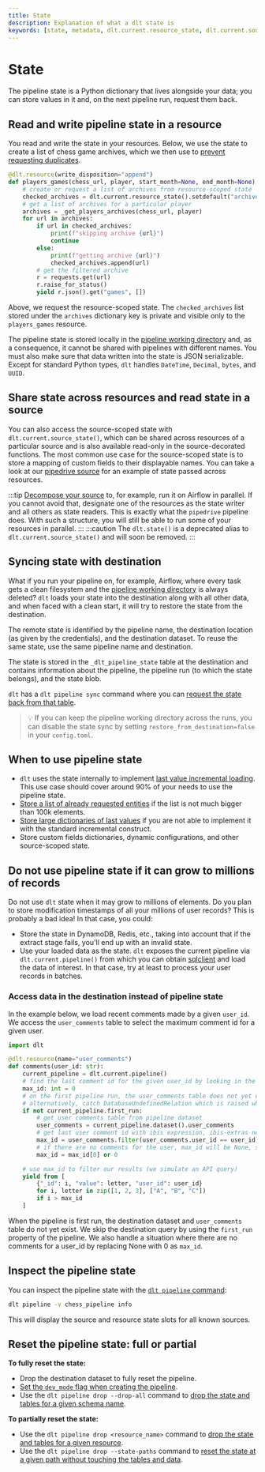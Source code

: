 ```yaml
---
title: State
description: Explanation of what a dlt state is
keywords: [state, metadata, dlt.current.resource_state, dlt.current.source_state]
---
```


# State

The pipeline state is a Python dictionary that lives alongside your data; you can store values in
it and, on the next pipeline run, request them back.

## Read and write pipeline state in a resource

You read and write the state in your resources. Below, we use the state to create a list of chess
game archives, which we then use to
[prevent requesting duplicates](incremental-loading.md#advanced-state-usage-storing-a-list-of-processed-entities).

```py
@dlt.resource(write_disposition="append")
def players_games(chess_url, player, start_month=None, end_month=None):
    # create or request a list of archives from resource-scoped state
    checked_archives = dlt.current.resource_state().setdefault("archives", [])
    # get a list of archives for a particular player
    archives = _get_players_archives(chess_url, player)
    for url in archives:
        if url in checked_archives:
            print(f"skipping archive {url}")
            continue
        else:
            print(f"getting archive {url}")
            checked_archives.append(url)
        # get the filtered archive
        r = requests.get(url)
        r.raise_for_status()
        yield r.json().get("games", [])
```

Above, we request the resource-scoped state. The `checked_archives` list stored under the `archives`
dictionary key is private and visible only to the `players_games` resource.

The pipeline state is stored locally in the
[pipeline working directory](pipeline.md#pipeline-working-directory) and, as a consequence, it
cannot be shared with pipelines with different names. You must also make sure that data written into
the state is JSON serializable. Except for standard Python types, `dlt` handles `DateTime`, `Decimal`,
`bytes`, and `UUID`.

## Share state across resources and read state in a source

You can also access the source-scoped state with `dlt.current.source_state()`, which can be shared
across resources of a particular source and is also available read-only in the source-decorated
functions. The most common use case for the source-scoped state is to store a mapping of custom fields
to their displayable names. You can take a look at our
[pipedrive source](https://github.com/dlt-hub/verified-sources/blob/master/sources/pipedrive/__init__.py#L118)
for an example of state passed across resources.

:::tip
[Decompose your source](../reference/performance.md#source-decomposition-for-serial-and-parallel-resource-execution)
to, for example, run it on Airflow in parallel. If you cannot avoid that, designate one of
the resources as the state writer and all others as state readers. This is exactly what the `pipedrive`
pipeline does. With such a structure, you will still be able to run some of your resources in
parallel.
:::
:::caution
The `dlt.state()` is a deprecated alias to `dlt.current.source_state()` and will soon be
removed.
:::

## Syncing state with destination

What if you run your pipeline on, for example, Airflow, where every task gets a clean filesystem and
the [pipeline working directory](pipeline.md#pipeline-working-directory) is always deleted? `dlt` loads
your state into the destination along with all other data, and when faced with a clean start, it
will try to restore the state from the destination.

The remote state is identified by the pipeline name, the destination location (as given by the
credentials), and the destination dataset. To reuse the same state, use the same pipeline name and
destination.

The state is stored in the `_dlt_pipeline_state` table at the destination and contains information
about the pipeline, the pipeline run (to which the state belongs), and the state blob.

`dlt` has a `dlt pipeline sync` command where you can
[request the state back from that table](../reference/command-line-interface.md#sync-pipeline-with-the-destination).

> 💡 If you can keep the pipeline working directory across the runs, you can disable the state sync
> by setting `restore_from_destination=false` in your `config.toml`.

## When to use pipeline state

- `dlt` uses the state internally to implement
  [last value incremental loading](incremental-loading.md#incremental_loading-with-last-value). This
  use case should cover around 90% of your needs to use the pipeline state.
- [Store a list of already requested entities](incremental-loading.md#advanced-state-usage-storing-a-list-of-processed-entities)
  if the list is not much bigger than 100k elements.
- [Store large dictionaries of last values](incremental-loading.md#advanced-state-usage-tracking-the-last-value-for-all-search-terms-in-twitter-api)
  if you are not able to implement it with the standard incremental construct.
- Store custom fields dictionaries, dynamic configurations, and other source-scoped state.

## Do not use pipeline state if it can grow to millions of records

Do not use `dlt` state when it may grow to millions of elements. Do you plan to store modification
timestamps of all your millions of user records? This is probably a bad idea! In that case, you
could:

- Store the state in DynamoDB, Redis, etc., taking into account that if the extract stage fails,
  you'll end up with an invalid state.
- Use your loaded data as the state. `dlt` exposes the current pipeline via `dlt.current.pipeline()`
  from which you can obtain
  [sqlclient](../dlt-ecosystem/transformations/sql.md)
  and load the data of interest. In that case, try at least to process your user records in batches.

### Access data in the destination instead of pipeline state

In the example below, we load recent comments made by a given `user_id`. We access the `user_comments` table to select the maximum comment id for a given user.
```py
import dlt

@dlt.resource(name="user_comments")
def comments(user_id: str):
    current_pipeline = dlt.current.pipeline()
    # find the last comment id for the given user_id by looking in the destination
    max_id: int = 0
    # on the first pipeline run, the user_comments table does not yet exist so do not check at all
    # alternatively, catch DatabaseUndefinedRelation which is raised when an unknown table is selected
    if not current_pipeline.first_run:
        # get user comments table from pipeline dataset
        user_comments = current_pipeline.dataset().user_comments
        # get last user comment id with ibis expression, ibis-extras need to be installed
        max_id = user_comments.filter(user_comments.user_id == user_id).select(user_comments["_id"].max()).df()
        # if there are no comments for the user, max_id will be None, so we replace it with 0
        max_id = max_id[0] or 0

    # use max_id to filter our results (we simulate an API query)
    yield from [
        {"_id": i, "value": letter, "user_id": user_id}
        for i, letter in zip([1, 2, 3], ["A", "B", "C"])
        if i > max_id
    ]
```
When the pipeline is first run, the destination dataset and `user_comments` table do not yet exist. We skip the destination query by using the `first_run` property of the pipeline. We also handle a situation where there are no comments for a user_id by replacing None with 0 as `max_id`.

## Inspect the pipeline state

You can inspect the pipeline state with the [`dlt pipeline` command](../reference/command-line-interface.md#dlt-pipeline):

```sh
dlt pipeline -v chess_pipeline info
```

This will display the source and resource state slots for all known sources.

## Reset the pipeline state: full or partial

**To fully reset the state:**

- Drop the destination dataset to fully reset the pipeline.
- [Set the `dev_mode` flag when creating the pipeline](pipeline.md#do-experiments-with-dev-mode).
- Use the `dlt pipeline drop --drop-all` command to [drop the state and tables for a given schema name](../reference/command-line-interface.md#selectively-drop-tables-and-reset-state).

**To partially reset the state:**

- Use the `dlt pipeline drop <resource_name>` command to [drop the state and tables for a given resource](../reference/command-line-interface.md#selectively-drop-tables-and-reset-state).
- Use the `dlt pipeline drop --state-paths` command to [reset the state at a given path without touching the tables and data](../reference/command-line-interface.md#selectively-drop-tables-and-reset-state).

